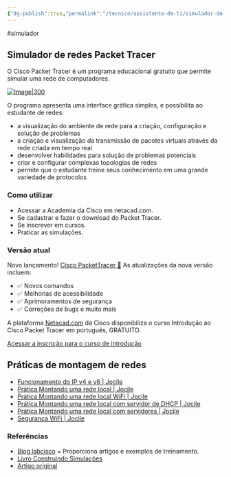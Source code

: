 ```yaml
---
{"dg-publish":true,"permalink":"/tecnico/assistente-de-ti/simulador-de-redes/","title":"Simulador de redes","metatags":{"description":"O Cisco Packet Tracer é um programa educacional gratuito que permite simular uma rede de computadores."},"noteIcon":2,"updated":"2025-06-26T18:10:29.822-03:00"}
---
```


#simulador

## Simulador de redes Packet Tracer

O Cisco Packet Tracer é um programa educacional gratuito que permite simular uma rede de computadores.

[![Image|300](https://img.youtube.com/vi/CKqmVwJYL0M/mqdefault.jpg "Vídeo no Youtube")](https://www.youtube.com/watch?v=CKqmVwJYL0M)

O programa apresenta uma interface gráfica simples, e possibilita ao estudante de redes:

- a visualização do ambiente de rede para a criação, configuração e solução de problemas
- a criação e visualização da transmissão de pacotes virtuais através da rede criada em tempo real
- desenvolver habilidades para solução de problemas potenciais
- criar e configurar complexas topologias de redes
- permite que o estudante treine seus conhecimento em uma grande variedade de protocolos

### Como utilizar

- Acessar a Academia da Cisco em netacad.com.
- Se cadastrar e fazer o download do Packet Tracer.
- Se inscrever em cursos.
- Praticar as simulações.

### Versão atual

Novo lançamento! [Cisco PacketTracer 📣](https://www.netacad.com/resources/lab-downloads?userLang=pt-BR&courseLang=pt-BR)
As atualizações da nova versão incluem:

- ✅ Novos comandos  
- ✅ Melhorias de acessibilidade  
- ✅ Aprimoramentos de segurança  
- ✅ Correções de bugs e muito mais

A plataforma [Netacad.com](https://skillsforall.com/) da Cisco disponibiliza o curso Introdução ao Cisco Packet Tracer em português, GRATUITO.

[Acessar a inscrição para o curso de introdução](https://www.netacad.com/courses/getting-started-cisco-packet-tracer?courseLang=pt-BR)

## Práticas de montagem de redes

- [Funcionamento do IP v4 e v6 | Jocile](https://jocile.github.io/aulas/posts/funcionamento-do-ip-v4-e-v6/)
- [Prática Montando uma rede local | Jocile](https://jocile.github.io/aulas/posts/pratica-montando-uma-rede-local/)
- [Prática Montando uma rede local WiFi | Jocile](https://jocile.github.io/aulas/posts/pratica-montando-uma-rede-local-wifi/)
- [Prática Montando uma rede local com servidor de DHCP | Jocile](https://jocile.github.io/aulas/posts/pratica-montando-uma-rede-local-com-dhcp/)
- [Prática Montando uma rede local com servidores | Jocile](https://jocile.github.io/aulas/posts/pratica-montando-uma-rede-local-com-servidor/)
- [Segurança WiFi | Jocile](https://jocile.github.io/aulas/posts/seguranca-wifi/)

### Referências

- [Blog labcisco](http://labcisco.blogspot.com/) = Proporciona artigos e exemplos de treinamento.
- [Livro Construindo Simulações](https://pt.wikibooks.org/wiki/Packet_Tracer/Construindo_Simula%C3%A7%C3%B5es)
- [Artigo original](https://jocile.github.io/aulas/posts/simulador-de-redes/)
